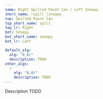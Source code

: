 ```yaml
---
name: Right Spilled Paint Can / Left Snoopy
short_name: rspill_lsnoopy
top: Spilled Paint Can
top_short_name: spill
top_lr: Right
bot: Snoopy
bot_short_name: snoopy
bot_lr: Left

default_alg:
  alg: "0,0/"
  description: TODO
other_algs:
  -
    alg: "0,0/"
    description: TODO
---
```


Description TODO

